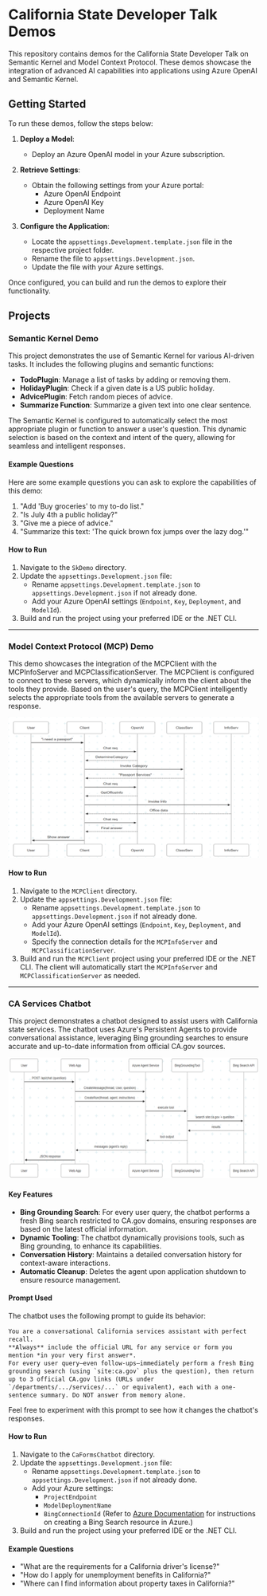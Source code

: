 # California State Developer Talk Demos

This repository contains demos for the California State Developer Talk on Semantic Kernel and Model Context Protocol. These demos showcase the integration of advanced AI capabilities into applications using Azure OpenAI and Semantic Kernel.

## Getting Started

To run these demos, follow the steps below:

1. **Deploy a Model**:
   - Deploy an Azure OpenAI model in your Azure subscription.

2. **Retrieve Settings**:
   - Obtain the following settings from your Azure portal:
     - Azure OpenAI Endpoint
     - Azure OpenAI Key
     - Deployment Name

3. **Configure the Application**:
   - Locate the `appsettings.Development.template.json` file in the respective project folder.
   - Rename the file to `appsettings.Development.json`.
   - Update the file with your Azure settings.

Once configured, you can build and run the demos to explore their functionality.

## Projects

### Semantic Kernel Demo

This project demonstrates the use of Semantic Kernel for various AI-driven tasks. It includes the following plugins and semantic functions:

- **TodoPlugin**: Manage a list of tasks by adding or removing them.
- **HolidayPlugin**: Check if a given date is a US public holiday.
- **AdvicePlugin**: Fetch random pieces of advice.
- **Summarize Function**: Summarize a given text into one clear sentence.

The Semantic Kernel is configured to automatically select the most appropriate plugin or function to answer a user's question. This dynamic selection is based on the context and intent of the query, allowing for seamless and intelligent responses.

#### Example Questions
Here are some example questions you can ask to explore the capabilities of this demo:

1. "Add 'Buy groceries' to my to-do list."
2. "Is July 4th a public holiday?"
3. "Give me a piece of advice."
4. "Summarize this text: 'The quick brown fox jumps over the lazy dog.'"

#### How to Run
1. Navigate to the `SkDemo` directory.
2. Update the `appsettings.Development.json` file:
   - Rename `appsettings.Development.template.json` to `appsettings.Development.json` if not already done.
   - Add your Azure OpenAI settings (`Endpoint`, `Key`, `Deployment`, and `ModelId`).
3. Build and run the project using your preferred IDE or the .NET CLI.

---

### Model Context Protocol (MCP) Demo

This demo showcases the integration of the MCPClient with the MCPInfoServer and MCPClassificationServer. The MCPClient is configured to connect to these servers, which dynamically inform the client about the tools they provide. Based on the user's query, the MCPClient intelligently selects the appropriate tools from the available servers to generate a response.

![MCP Demo Architecture](MCP-Demo-Architecture.png)

#### How to Run
1. Navigate to the `MCPClient` directory.
2. Update the `appsettings.Development.json` file:
   - Rename `appsettings.Development.template.json` to `appsettings.Development.json` if not already done.
   - Add your Azure OpenAI settings (`Endpoint`, `Key`, `Deployment`, and `ModelId`).
   - Specify the connection details for the `MCPInfoServer` and `MCPClassificationServer`.
3. Build and run the `MCPClient` project using your preferred IDE or the .NET CLI. The client will automatically start the `MCPInfoServer` and `MCPClassificationServer` as needed.

---

### CA Services Chatbot

This project demonstrates a chatbot designed to assist users with California state services. The chatbot uses Azure's Persistent Agents to provide conversational assistance, leveraging Bing grounding searches to ensure accurate and up-to-date information from official CA.gov sources.

![CA Services Agent Process Flow](CA-Services-Agent-Process-Flow.png)

#### Key Features
- **Bing Grounding Search**: For every user query, the chatbot performs a fresh Bing search restricted to CA.gov domains, ensuring responses are based on the latest official information.
- **Dynamic Tooling**: The chatbot dynamically provisions tools, such as Bing grounding, to enhance its capabilities.
- **Conversation History**: Maintains a detailed conversation history for context-aware interactions.
- **Automatic Cleanup**: Deletes the agent upon application shutdown to ensure resource management.

#### Prompt Used
The chatbot uses the following prompt to guide its behavior:

```
You are a conversational California services assistant with perfect recall.
**Always** include the official URL for any service or form you mention *in your very first answer*.
For every user query—even follow-ups—immediately perform a fresh Bing grounding search (using `site:ca.gov` plus the question), then return up to 3 official CA.gov links (URLs under `/departments/.../services/...` or equivalent), each with a one-sentence summary. Do NOT answer from memory alone.
```

Feel free to experiment with this prompt to see how it changes the chatbot's responses.

#### How to Run
1. Navigate to the `CaFormsChatbot` directory.
2. Update the `appsettings.Development.json` file:
   - Rename `appsettings.Development.template.json` to `appsettings.Development.json` if not already done.
   - Add your Azure settings:
     - `ProjectEndpoint`
     - `ModelDeploymentName`
     - `BingConnectionId` (Refer to [Azure Documentation](https://learn.microsoft.com/en-us/azure/cognitive-services/bing-search/create-bing-search-resource) for instructions on creating a Bing Search resource in Azure.)
3. Build and run the project using your preferred IDE or the .NET CLI.

#### Example Questions
- "What are the requirements for a California driver's license?"
- "How do I apply for unemployment benefits in California?"
- "Where can I find information about property taxes in California?"